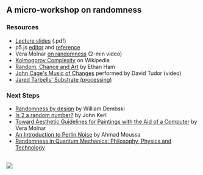 

## A micro-workshop on randomness



### Resources

* [Lecture slides](https://raw.githubusercontent.com/dhowe/rws/master/slides.pdf) (.pdf)
* p5.js [editor](https://editor.p5js.org/) and [reference](https://p5js.org/reference/)
* Vera Molnar [on randomness](https://rednoise.org/teaching/Molnar-Randomness.mp4) (2-min video)
* [Kolmogorov Complexity](https://en.wikipedia.org/wiki/Kolmogorov_complexity) on Wikipedia
* [Random, Chance and Art](https://rednoise.org/pdal/uploads/Ham_StochasticArt.pdf) by Ethan Ham 
* [John Cage's Music of Changes](https://www.youtube.com/watch?v=FRyb47cz5mo&list=OLAK5uy_kCIblLdqdZcieAt4jbqBGREMVYoZGFsK4) performed by David Tudor (video)
* [Jared Tarbells' Substrate (processing)](https://raw.githubusercontent.com/dhowe/rws/master/substrate.pde)

### Next Steps
* [Randomness by design](https://citeseerx.ist.psu.edu/viewdoc/download?doi=10.1.1.94.6651&rep=rep1&type=pdf) by William Dembski
* [Is 2 a random number?](http://johnkerl.org/doc/is-two-a-random-number.pdf) by John Kerl
* [Toward Aesthetic Guidelines for Paintings with the Aid of a Computer](https://rednoise.org/softas/uploads/molnar.pdf) by Vera Molnar 
* [An Introduction to Perlin Noise](https://gorillasun.de/blog/Introduction-to-Perlin-Noise-in-P5JS-and-Processing) by Ahmad Moussa
* [Randomness in Quantum Mechanics: Philosophy, Physics and Technology](https://arxiv.org/pdf/1611.02176.pdf)

<br>

<img src="https://raw.githubusercontent.com/dhowe/rws/master/randomness.png"/>



